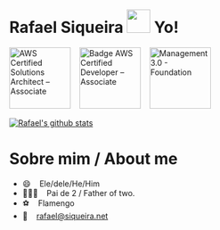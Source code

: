 # Rafael Siqueira <img src="https://raw.githubusercontent.com/MartinHeinz/MartinHeinz/master/wave.gif" width="42px" style="max-width:100%;"> Yo!

<p align="left">
<a href="https://www.credly.com/badges/cc47ad49-5840-4868-8375-e827fd926c57" target="_blank" title="Badge AWS Certified Solutions Architect – Associate" alt="AWS Certified Solutions Architect – Associate"><img src="https://images.credly.com/size/110x110/images/4bc21d8b-4afe-4fbd-9a90-a9de8bf7b240/AWS-SolArchitect-Associate-2020.png" alt="AWS Certified Solutions Architect – Associate" width="110px"  style="max-width:110px;"></a>&nbsp; &nbsp; <a href="https://www.credly.com/earner/earned/badge/2e8e8c02-d145-4225-a42b-3cb6b04a1eb3" target="_blank" title="Badge AWS Certified Developer – Associate" alt="AWS Certified Developer – Associate"><img src="https://images.credly.com/size/110x110/images/598f6ac6-2dbd-4394-8ae4-943b2f4c43ea/AWS-Developer-Associate-2020.png" alt="Badge AWS Certified Developer – Associate" width="110px"  style="max-width:110px;"></a>&nbsp; &nbsp; <img src="https://1qjpt15fhlq3xjfpm2utibj1-wpengine.netdna-ssl.com/wp-content/uploads/2019/09/management30-foundation-badge.png" alt="Management 3.0 - Foundation" width="110px"  style="max-width:110px;">

[![Rafael's github stats](https://github-readme-stats.vercel.app/api?username=rafaelsiqueira&count_private=true&show_icons=true)](https://github.com/rafaelsiqueira/)

# Sobre mim / About me
- 😄  &nbsp;&nbsp; Ele/dele/He/Him
- 👩‍👧‍👦  &nbsp;&nbsp; Pai de 2 / Father of two.
- ⚽️  &nbsp;&nbsp; Flamengo
- 📨  &nbsp;&nbsp; rafael@siqueira.net
